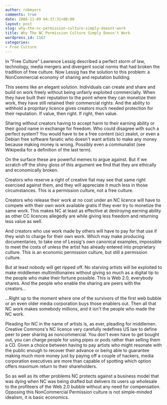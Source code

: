```yaml
---
author: robmyers
comments: true
date: 2006-11-09 04:37:31+00:00
layout: post
slug: why-the-nc-permission-culture-simply-doesnt-work
title: Why The NC Permission Culture Simply Doesn't Work
wordpress_id: 1162
categories:
- Free Culture
---
```


In "Free Culture" Lawrence Lessig described a perfect storm of law, technology, media mergers and divergent social norms that had broken the tradition of free culture. Now Lessig has the solution to this problem: a NonCommercial economy of sharing and reputation building.  
  
This seems like an elegant solution. Individuals can create and share and build on work freely without being unfairly exploited commercially. When they have built their reputation to the point where they can monetize their work, they have still retained their commercial rights. And the ability to withhold a propritary licence gives creators much needed protection for their reputation. If value, then right. If right, then value.  
  
Sharing without creators having to accept harm to their earning ability or their good name in exchange for freedom. Who could disagree with such a perfect system? You would have to be a free content (sic) zealot, or even a Debian free software fanatic who doesn't want artists to make any money because making money is wrong. Possibly even a communalist (see Wikipedia for a definition of the last term).  
  
On the surface these are powerful memes to argue against. But if we scratch off the shiny gloss of this argument we find that they are ethically and economically broken.  
  
Creators who reserve a right of creative fiat may see that same right exercised against them, and they will appreciate it much less in those circumstances. This is a permission culture, not a free culture.  
  
Creators who release their work at no cost under an NC licence will have to compete with their own work available gratis if they ever try to monetize the same work. This makes NC at least as effective at destroying earning ability as other CC licences allegedly are while giving less freedom and returning less value as well.  
  
And creators who use work made by others will have to pay for that use if they wish to charge for their own work. Which may make producing documentaries, to take one of Lessig's own canonical examples, impossible to meet the costs of unless the artist has already entered into proprietary culture. This is an economic permission culture, but still a permission culture.  
  
But at least nobody will get ripped off. No starving artists will be exploited to make middlemen multimillionaires without giving so much as a digital tip to the people who make their fortune possible. This is Web 2.0, everybody shares. And the people who enable the sharing are peers with the creators...  
  
...Right up to the moment where one of the survivors of the first web bubble or an even older media corporation buys those enablers out. Then all that NC work makes somebody millions, and it isn't the people who made the NC work.  
  
Pleading for NC in the name of artists is, as ever, pleading for middlemen. Creative Commons's NC licence very carefully redefines US law to define peer to peer sharing as noncommercial. You don't even have to get bought out, you can charge people for using pipes or pods rather than selling them a CD. Given a choice between having to pay artists who might resonate with the public enough to recover their advance or being able to guarantee making much more money just by paying off a couple of hackers, media corporation executives are more than capable of spotting which option offers maximum return to their shareholders.  
  
So as well as its other problems NC protects against a business model that was dying when NC was being drafted but delivers its users up wholesale to the profiteers of the Web 2.0 bubble without any need for compensation. Opposing this NonCommercial Permission culture is not simple-minded idealism, it is basic economics.  


